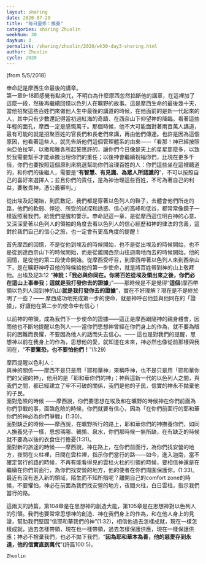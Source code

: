 ```yaml
---
layout: sharing
date: 2020-07-29
title: "每日靈修：撫養"
categories: sharing Zhuolin
weekNum: 30
dayNum: 3
permalink: /sharing/zhuolin/2020/wk30-day3-sharing.html
author: Zhuolin
cycle: 2020
---
```

(from 5/5/2018)

申命記是摩西生命最後的講章。  
第一章9-18節感覺有點突兀，不明白為什麼摩西忽然掐斷他的講章，在這裡加了這麼一段，然後再繼續回憶以色列人在曠野的故事。這是摩西生命的最後幾十天，當他招聚這些百姓們來做他人生中最後的講道的時候，在他面前的是新一代起來的人，其中只有少數還記得當初過紅海的奇蹟、在西奈山下仰望神的降臨。看著這些年輕的面孔，摩西一定是感慨萬千。那個時候，他不大可能面對著兩百萬人講道，最有可能的就是招聚百姓的官長們和長老們來講，再由他們傳達。也許是因為這個原因，他看著這些人，就先告訴他們這個管理體系的由來——「看那！神已經按照向亞伯拉罕、以撒和雅各所起誓應許的，讓你們今日像是天上的星星那麼多，以致於我需要幫手才能承擔治理你們的重任；以後神會繼續祝福你們，比現在更多千倍，你們也要按照這個原則來挑選幫助你們治理百姓的人：你們這些坐在這裡聽道的，和你們的後繼人，需要是“**有智慧、有見識、為眾人所認識的**”，不可以按照自己的喜好來選擇人；並且你們的責任，是為神治理這些百姓，不可為著自己的利益，要敬畏神，憑公義審判。」  

從出埃及記開始，到民數記，我們都是穿著以色列人的鞋子，去體會他們所走的路，他們的軟弱、悖逆、所受的試探和誘惑、信心的高峰和低谷，都常常像鏡子一樣返照著我們，給我們提醒和警示。申命記這一章，是從摩西這位明白神的心意、又深深愛著以色列人的領袖的角度去看以色列人的信心經歷和神的律法的含義，這對於我們自己的信心之旅，也一定會有更高角度的提醒！  

首先摩西的回憶，不是從他到埃及的時候開始，也不是從出埃及的時候開始，也不是從到達西奈山下的時候開始，而是從離開西奈山往迦南地而去的時候開始。他的回憶，是從他的第二段使命開始。從摩西受呼召，到摩西帶著以色列人來到西奈山下，是在曠野神呼召他的時候給他的第一步使命，就是將百姓帶到神的山上敬拜他。出埃及記3:12 “**神說：「我必與你同在。你將百姓從埃及領出來之後，你們必在這山上事奉我；這就是我打發你去的證據」**”——那時候是不是覺得“**這個**(摩西帶領以色列人回到神的山)**就是我打發你去的證據**”，實在不好理解？現在是不是終於明了一些？—— 摩西成功地完成第一步的使命，就是神呼召他並與他同在的「證據」，好讓他在第二步的使命中有信心！  

以前神的帶領，成為我們下一步使命的證據——這正是摩西跟隨神的親身體會，因而他也不斷地提醒以色列人——當你們思想神曾經在你們身上的作為，就不要為眼前的困難而畏懼，不要因為他人的話而失去信心。—— 這也是對我們的提醒，思想神以前在我身上的作為，思想他的愛，就知道在未來，神必然也像從前那樣與我同在，“**不要驚恐，也不要怕他們！**”(1:29)  

摩西提醒以色利人：  
與神的關係——摩西不是只是用「耶和華神」來稱呼神，也不是只是用「耶和華你們的父親的神」，他用的是「耶和華你們的神」；神與這新一代的以色列人之間，與我們之間，都已經建立了牢不可破的關係，我們是他的子民，信實的神永不拋棄他的子民。  
面對危險的時候 ——摩西說，你們要思想在埃及和在曠野的時候神在你們前面為你們爭戰的事，面臨危險的時候，你們就要有信心，因為「在你們前面行的耶和華你們的神必為你們爭戰」(1:30)。  
面對缺乏的時候——摩西說，在曠野所行的路上，耶和華你們的神撫養你們，如同人撫養兒子一樣，思想瑪哪、鵪鶉、泉水，你們那時候一無所缺，在有缺乏的時候就不要為以後的衣食住行擔憂(1:31)。  
面對新的旅途的時候——摩西說，神在路上，在你們前面行，為你們找安營的地方，夜間在火柱裡，日間在雲柱裡，指示你們當行的路——如今，進入迦南，當不確定當行的路的時候，不再有能看得見的雲柱火柱的引領的時候，要相信神還是在繼續在你們前面行，為你們找安營的地方，他的使者在你們周圍保護你。(1:33)。最近有沒有進入新的領域，陌生而不知所措呢？離開自己的comfort zone的時候，不要懼怕，神必在前面為我們找安營的地方，夜間火柱，白日雲柱，指示我們當行的路。  

這兩天的詩篇，第104章是在思想神的創造大能，第105章是在思想神對以色列人的引領。我們也要常常思想神的創造、神在我們身上的作為，和在他人身上的見證，幫助我們堅固“信耶和華我們的神”(1:32)，相信他過去怎樣成就，現在一樣怎樣成就，過去怎樣帶領，現在也一樣帶領，過去怎樣保護供應，現在一樣保護供應；神必不捨棄我們，也必不拋下我們，“**因為耶和華本為善，他的慈愛存到永遠，他的信實直到萬代**”(詩篇100:5)。  

`Zhuolin`  

